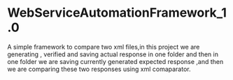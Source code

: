 # WebServiceAutomationFramework_1.0
A simple framework to compare two xml files,in this project we are generating , verified and saving  actual response in one folder and then in one folder we are saving currently generated expected response ,and then we are comparing these two responses using xml comaparator.
